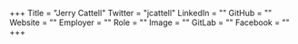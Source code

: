 +++
Title = "Jerry Cattell"
Twitter = "jcattell"
LinkedIn = ""
GitHub = ""
Website = ""
Employer = ""
Role = ""
Image = ""
GitLab = ""
Facebook = ""
+++
